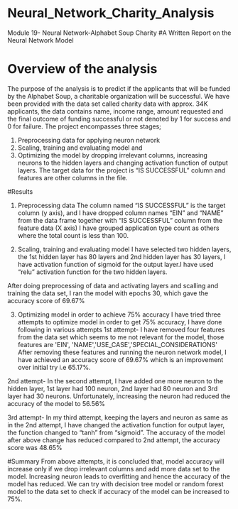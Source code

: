# Neural_Network_Charity_Analysis
Module 19- Neural Network-Alphabet Soup Charity
#A Written Report on the Neural Network Model 
# Overview of the analysis
The purpose of the analysis is to predict if the applicants that will be funded by the Alphabet Soup, a charitable organization will be successful. We have been provided with the data set called charity data with approx. 34K applicants, the data contains name, income range, amount requested and the final outcome of funding successful or not denoted by 1 for success and 0 for failure.
The project encompasses three stages;
1.	Preprocessing data for applying neuron network
2.	Scaling, training and evaluating model and
3.	Optimizing the model by dropping irrelevant columns, increasing neurons to the hidden layers and changing activation function of output layers.
The target data for the project is “IS SUCCESSFUL” column and features are other columns in the file. 

#Results
1.	Preprocessing data 
The column named “IS SUCCESSFUL” is the target column (y axis), and I have dropped column names “EIN” and “NAME” from the data frame together with “IS SUCCESSFUL” column from the feature data (X axis)
I have grouped application type count as others where the total count is less than 100.

2.	Scaling, training and evaluating model
I have selected two hidden layers, the 1st hidden layer has 80 layers and 2nd hidden layer has 30 layers, I have activation function of sigmoid for the output layer.I have used “relu” activation function for the two hidden layers.

After doing preprocessing of data and activating layers and scalling and training the data set, I ran the model with epochs 30, which gave the accuracy score of 69.67%
 
3.	Optimizing model in order to achieve 75% accuracy
I have tried three attempts to optimize model in order to get 75% accuracy, I have done following in various attempts
1st attempt- I have removed four features from the data set which seems to me not relevant for the model, those features are 'EIN', 'NAME','USE_CASE','SPECIAL_CONSIDERATIONS'
After removing these features and running the neuron network model, I have achieved an accuracy score of 69.67% which is an improvement over initial try i.e 65.17%.
 

2nd attempt- In the second attempt, I have added one more neuron to the hidden layer, 1st layer had 100 neuron, 2nd layer had 80 neuron and 3rd layer had 30 neurons.
Unfortunately, increasing the neuron had reduced the accuracy of the model to 56.56%
 
3rd attempt- In my third attempt, keeping the layers and neuron as same as in the 2nd attempt, I have changed the activation function for output layer, the function changed to “tanh” from “sigmoid”.
The accuracy of the model after above change has reduced compared to 2nd attempt, the accuracy score was 48.65%
 

#Summary
From above attempts, it is concluded that, model accuracy will increase only if we drop irrelevant columns and add more data set to the model. Increasing neuron leads to overfitting and hence the accuracy of the model has reduced.
We can try with decision tree model or random forest model to the data set to check if accuracy of the model can be increased to 75%.


